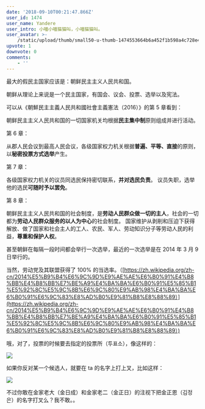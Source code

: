 ```yaml
---
date: '2018-09-10T00:21:47.866Z'
user_id: 1474
user_name: Yandere
user_intro: 小喵小喵猫猫叫，小喵猫猫叫。
user_avatar: >-
    /static/upload/thumb/small50-u-thumb-1474553664b6a452f1b598a4c728e42303eaf6ebdd29.png
upvote: 1
downvote: 0
comments:
    - ''
---
```


最大的假民主国家应该是：朝鲜民主主义人民共和国。

朝鲜从理论上来说是一个民主国家，有国会、议会、投票、选举以及宪法。

可以从《朝鮮民主主義人民共和國社會主義憲法（2016）》的第 5 章看到：

朝鲜民主主义人民共和国的一切国家机关均根据**民主集中制**原则组成并进行活动。

第 6 章：

从郡人民会议到最高人民会议，各级国家权力机关根据**普遍、平等、直接**的原则，以**秘密投票方式选举**产生。

第 7 章：

各级国家权力机关的议员同选民保持密切联系，**并对选民负责**。 议员失职，选举他的选民**可随时予以罢免**。

第 8 章：

朝鲜民主主义人民共和国的社会制度，是**劳动人民群众做一切的主人**，社会的一切都为**劳动人民群众服务的以人为中心**的社会制度。 国家维护从剥削和压迫下获得解放、做了国家和社会主人的工人、农民、军人、劳动知识分子等劳动人民的利益，**尊重和保护人权**。

  

甚至朝鲜在每隔一段时间都会举行一次选举，最近的一次选举是在 2014 年 3 月 9 日举行的。

当然，劳动党及其联盟获得了 100% 的当选率。（[https://zh.wikipedia.org/zh-cn/2014%E5%B9%B4%E6%9C%9D%E9%AE%AE%E6%B0%91%E4%B8%BB%E4%B8%BB%E7%BE%A9%E4%BA%BA%E6%B0%91%E5%85%B1%E5%92%8C%E5%9C%8B%E6%9C%80%E9%AB%98%E4%BA%BA%E6%B0%91%E6%9C%83%E8%AD%B0%E9%81%B8%E8%88%89）](https://zh.wikipedia.org/zh-cn/2014%E5%B9%B4%E6%9C%9D%E9%AE%AE%E6%B0%91%E4%B8%BB%E4%B8%BB%E7%BE%A9%E4%BA%BA%E6%B0%91%E5%85%B1%E5%92%8C%E5%9C%8B%E6%9C%80%E9%AB%98%E4%BA%BA%E6%B0%91%E6%9C%83%E8%AD%B0%E9%81%B8%E8%88%89）)

哦，对了，投票的时候要去指定的投票所（투표소），像这样的：

![](https://web.archive.org:443/web/20180910070516im_/https://i.imgur.com/CW8NWRt.jpg)  

如果你反对某一个候选人，就要在 ta 的名字上打上叉，比如这样：

![](https://web.archive.org:443/web/20180910070516im_/https://i.imgur.com/j0ZjJb1.png)

不过你敢在金家老大（金日成）和金家老二（金正日）的注视下把金正恩（김정은）的名字打叉么？我不敢。。
